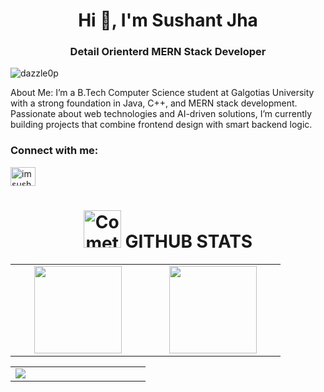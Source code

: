 <h1 align="center">Hi 👋, I'm Sushant Jha</h1>
<h3 align="center">Detail Orienterd MERN Stack Developer</h3>

<p align="left"> <img src="https://komarev.com/ghpvc/?username=dazzle0p&label=Profile%20views&color=0e75b6&style=flat" alt="dazzle0p" /> </p>
About Me:
I’m a B.Tech Computer Science student at Galgotias University with a strong foundation in Java, C++, and MERN stack development. Passionate about web technologies and AI-driven solutions, I’m currently building projects that combine frontend design with smart backend logic.

<h3 align="left">Connect with me:</h3>
<p align="left">
<a href="https://twitter.com/imsushant02" target="blank"><img align="center" src="https://raw.githubusercontent.com/rahuldkjain/github-profile-readme-generator/master/src/images/icons/Social/twitter.svg" alt="imsushant02" height="30" width="40" /></a>
</p>

<div align="center" >
<h1> <img src="https://raw.githubusercontent.com/Tarikul-Islam-Anik/Animated-Fluent-Emojis/master/Emojis/Travel%20and%20places/Comet.png" alt="Comet" width="60" height="60" /> GITHUB STATS</h1>
</div>
<table align="center">
  <tr>
    <td align="center">
      <img src="https://github-readme-stats.vercel.app/api/top-langs?username=dazzle0p&show_icons=true&locale=en&layout=compact" height="140px"  style="min-width: 200px">
    </td>
    <td align="center">
       <img src="https://github-readme-stats.vercel.app/api?username=dazzle0p&show_icons=true&locale=en" height="140px"  style="min-width: 200px" > 
    </td>
  </tr>
</table>

<div align="center">
  
<table align="center">
  <tr>
    <td align="center">
     <img src="https://github-readme-stats.vercel.app/api?username=dazzle0p&show_icons=true&locale=en"  style="min-width: 200px">
    </td>
  </tr>
</table>
